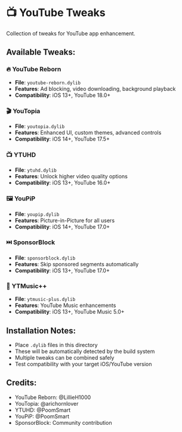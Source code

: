 # 📺 YouTube Tweaks

Collection of tweaks for YouTube app enhancement.

## Available Tweaks:

### 🔥 **YouTube Reborn** 
- **File**: `youtube-reborn.dylib`
- **Features**: Ad blocking, video downloading, background playback
- **Compatibility**: iOS 13+, YouTube 18.0+

### 🎬 **YouTopia**
- **File**: `youtopia.dylib` 
- **Features**: Enhanced UI, custom themes, advanced controls
- **Compatibility**: iOS 14+, YouTube 17.5+

### 📺 **YTUHD**
- **File**: `ytuhd.dylib`
- **Features**: Unlock higher video quality options
- **Compatibility**: iOS 13+, YouTube 16.0+

### 🖼️ **YouPiP**
- **File**: `youpip.dylib`
- **Features**: Picture-in-Picture for all users
- **Compatibility**: iOS 14+, YouTube 17.0+

### ⏭️ **SponsorBlock**
- **File**: `sponsorblock.dylib`
- **Features**: Skip sponsored segments automatically
- **Compatibility**: iOS 13+, YouTube 17.0+

### 🎵 **YTMusic++**
- **File**: `ytmusic-plus.dylib`
- **Features**: YouTube Music enhancements
- **Compatibility**: iOS 13+, YouTube Music 5.0+

## Installation Notes:

- Place `.dylib` files in this directory
- These will be automatically detected by the build system
- Multiple tweaks can be combined safely
- Test compatibility with your target iOS/YouTube version

## Credits:

- YouTube Reborn: @LillieH1000
- YouTopia: @arichornlover  
- YTUHD: @PoomSmart
- YouPiP: @PoomSmart
- SponsorBlock: Community contribution
